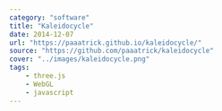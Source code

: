 ```yaml
---
category: "software"
title: "Kaleidocycle"
date: 2014-12-07
url: "https://paaatrick.github.io/kaleidocycle/"
source: "https://github.com/paaatrick/kaleidocycle"
cover: "../images/kaleidocycle.png"
tags:
    - three.js
    - WebGL
    - javascript
---
```


